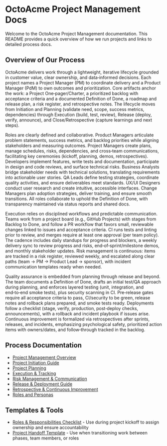 # OctoAcme Project Management Docs

Welcome to the OctoAcme Project Management documentation. This README provides a quick overview of how we run projects and links to detailed process docs.

## Overview of Our Process
OctoAcme delivers work through a lightweight, iterative lifecycle grounded in customer value, clear ownership, and data‑informed decisions. Each project names a Project Manager (PM) to coordinate delivery and a Product Manager (PdM) to own outcomes and prioritization. Core artifacts anchor the work: a Project One‑pager/Charter, a prioritized backlog with acceptance criteria and a documented Definition of Done, a roadmap and release plan, a risk register, and retrospective notes. The lifecycle moves from Initiation and Planning (validate need, scope, success metrics, dependencies) through Execution (build, test, review), Release (deploy, verify, announce), and Close/Retrospective (capture learnings and next steps).

Roles are clearly defined and collaborative. Product Managers articulate problem statements, success metrics, and backlog priorities while aligning stakeholders and measuring outcomes. Project Managers create plans, manage schedules, risks, dependencies, and cross‑team communications, facilitating key ceremonies (kickoff, planning, demos, retrospectives). Developers implement features, write tests and documentation, participate in design and code reviews, and surface technical risks. Business Analysts bridge stakeholder needs with technical solutions, translating requirements into actionable user stories. QA Leads define testing strategies, coordinate quality activities, and ensure deliverables meet standards. UX/UI Designers conduct user research and create intuitive, accessible interfaces. Change Managers plan adoption strategies, deliver training, and ensure smooth transitions. All roles collaborate to uphold the Definition of Done, with transparency maintained via status reports and shared docs.

Execution relies on disciplined workflows and predictable communication. Teams work from a project board (e.g., GitHub Projects) with stages from Backlog to Done, and follow a PR workflow that favors small, reviewable changes linked to issues and acceptance criteria. CI runs tests and linting prior to review, and merges require at least one approval (per team policy). The cadence includes daily standups for progress and blockers, a weekly delivery sync to review progress and risks, end‑of‑sprint/milestone demos, and monthly stakeholder updates. Risk management is continuous: items are tracked in a risk register, reviewed weekly, and escalated along clear paths (team → PM → Product Lead → sponsor), with incident communication templates ready when needed.

Quality assurance is embedded from planning through release and beyond. The team documents a Definition of Done, drafts an initial test/QA approach during planning, and enforces layered testing (unit, integration, and end‑to‑end smoke tests), plus security scanning in CI. Pre‑release gates require all acceptance criteria to pass, CI/security to be green, release notes and rollback plans prepared, and smoke tests ready. Deployments follow a checklist (stage, verify, production, post‑deploy checks, announcements), with a rollback and incident playbook if issues arise. Continuous improvement is formalized via retrospectives after sprints, releases, and incidents, emphasizing psychological safety, prioritized action items with owners/dates, and follow‑through tracked in the backlog.

## Process Documentation
- [Project Management Overview](./octoacme-project-management-overview.md)
- [Project Initiation Guide](./octoacme-project-initiation.md)
- [Project Planning](./octoacme-project-planning.md)
- [Execution & Tracking](./octoacme-execution-and-tracking.md)
- [Risk Management & Communication](./octoacme-risks-and-communication.md)
- [Release & Deployment Guide](./octoacme-release-and-deployment.md)
- [Retrospective & Continuous Improvement](./octoacme-retrospective-and-continuous-improvement.md)
- [Roles and Personas](./octoacme-roles-and-personas.md)

## Templates & Tools
- [Roles & Responsibilities Checklist](./roles-responsibilities-checklist.md) - Use during project kickoff to assign ownership and ensure accountability
- [Project Handoff Template](./project-handoff-template.md) - Use when transitioning work between phases, team members, or roles
